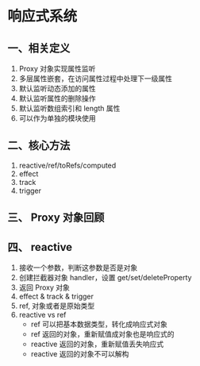 # 响应式系统

## 一、相关定义

1. Proxy 对象实现属性监听
2. 多层属性嵌套，在访问属性过程中处理下一级属性
3. 默认监听动态添加的属性
4. 默认监听属性的删除操作
5. 默认监听数组索引和 length 属性
6. 可以作为单独的模块使用

## 二、核心方法

1. reactive/ref/toRefs/computed
2. effect
3. track
4. trigger

## 三、 Proxy 对象回顾

## 四、 reactive

1. 接收一个参数，判断这参数是否是对象
2. 创建拦截器对象 handler，设置 get/set/deleteProperty
3. 返回 Proxy 对象
4. effect & track & trigger
5. ref, 对象或者是原始类型
6. reactive vs ref
   - ref 可以把基本数据类型，转化成响应式对象
   - ref 返回的对象，重新赋值成对象也是响应式的
   - reactive 返回的对象，重新赋值丢失响应式
   - reactive 返回的对象不可以解构
